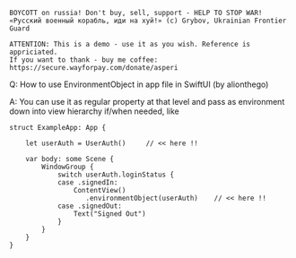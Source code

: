 ```
BOYCOTT on russia! Don't buy, sell, support - HELP TO STOP WAR!
«Русский военный корабль, иди на хуй!» (c) Grybov, Ukrainian Frontier Guard

ATTENTION: This is a demo - use it as you wish. Reference is appriciated.
If you want to thank - buy me coffee: https://secure.wayforpay.com/donate/asperi
```

Q: How to use EnvironmentObject in app file in SwiftUI (by alionthego)

A: You can use it as regular property at that level and pass as environment down into view hierarchy if/when needed, like

```
struct ExampleApp: App {

    let userAuth = UserAuth()     // << here !!
    
    var body: some Scene {
        WindowGroup {
            switch userAuth.loginStatus {
            case .signedIn:
                ContentView()
                   .environmentObject(userAuth)    // << here !!
            case .signedOut:
                Text("Signed Out")
            }
        }
    }
}
```
